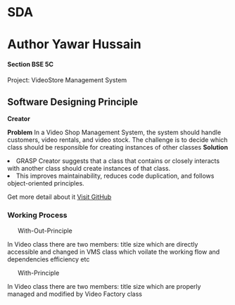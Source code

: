 # SDA
<h1>Author Yawar Hussain</h1>
<h4>Section BSE 5C </h4>

Project: VideoStore Management System
<h2>Software Designing Principle </h2>
<strong>Creator</strong>
<p><strong>Problem</strong>
    In a Video Shop Management System, the system should handle customers, video rentals, and video stock. The challenge is to decide which class should be responsible for creating instances of other classes 
    <strong>Solution</strong>
    <li style="disc"> GRASP Creator suggests that a class that contains or closely interacts with another class should create instances of that class.</li>
    <li style="disc">This improves maintainability, reduces code duplication, and follows object-oriented principles.</li>
</p>

<p>Get more detail about it <a href="https://github.com/yawarhussain7/SDA" >Visit GitHub</a></p>

<h3>Working Process</h3>
<ul style="list-style-type:square">With-Out-Principle</ul>
<p>
    In Video class there are two members:
        title
        size
    which are directly accessible and changed in VMS class which voilate the working flow and dependencies efficiency etc<p>
<ul style="list-style-type:square">With-Principle</ul>
<p>
    In Video class there are two members:
        title
        size
    which are properly managed and modified by Video Factory class<p>
